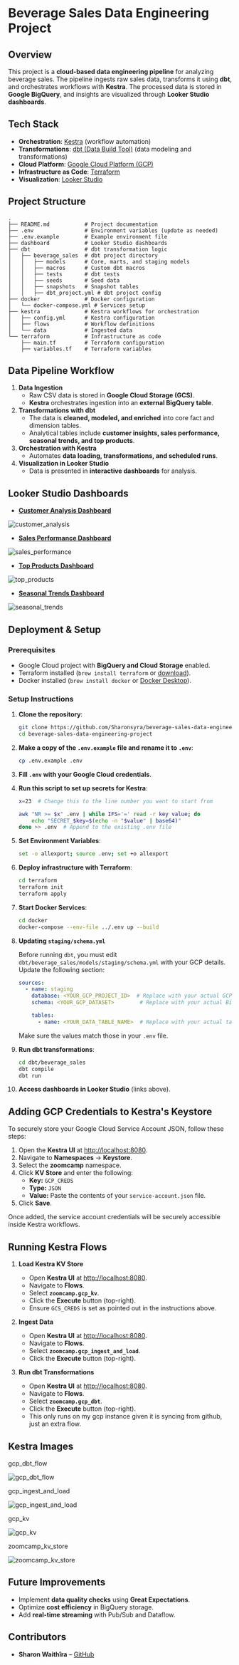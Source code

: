 # Beverage Sales Data Engineering Project

## Overview

This project is a **cloud-based data engineering pipeline** for analyzing beverage sales. The pipeline ingests raw sales data, transforms it using **dbt**, and orchestrates workflows with **Kestra**. The processed data is stored in **Google BigQuery**, and insights are visualized through **Looker Studio dashboards**.

## Tech Stack

- **Orchestration**: [Kestra](https://kestra.io/) (workflow automation)
- **Transformations**: [dbt (Data Build Tool)](https://www.getdbt.com/) (data modeling and transformations)
- **Cloud Platform**: [Google Cloud Platform (GCP)](https://cloud.google.com/)
- **Infrastructure as Code**: [Terraform](https://www.terraform.io/)
- **Visualization**: [Looker Studio](https://lookerstudio.google.com/)

## Project Structure

```
.
├── README.md           # Project documentation
├── .env                # Environment variables (update as needed)
├── .env.example        # Example environment file
├── dashboard           # Looker Studio dashboards
├── dbt                 # dbt transformation logic
│   ├── beverage_sales  # dbt project directory
│   │   ├── models      # Core, marts, and staging models
│   │   ├── macros      # Custom dbt macros
│   │   ├── tests       # dbt tests
│   │   ├── seeds       # Seed data
│   │   ├── snapshots   # Snapshot tables
│   │   ├── dbt_project.yml # dbt project config
├── docker              # Docker configuration
│   └── docker-compose.yml # Services setup
├── kestra              # Kestra workflows for orchestration
│   ├── config.yml      # Kestra configuration
│   ├── flows           # Workflow definitions
│   └── data            # Ingested data
└── terraform           # Infrastructure as code
    ├── main.tf         # Terraform configuration
    ├── variables.tf    # Terraform variables
```

## Data Pipeline Workflow

1. **Data Ingestion**
   - Raw CSV data is stored in **Google Cloud Storage (GCS)**.
   - **Kestra** orchestrates ingestion into an **external BigQuery table**.
2. **Transformations with dbt**
   - The data is **cleaned, modeled, and enriched** into core fact and dimension tables.
   - Analytical tables include **customer insights, sales performance, seasonal trends, and top products**.
3. **Orchestration with Kestra**
   - Automates **data loading, transformations, and scheduled runs**.
4. **Visualization in Looker Studio**
   - Data is presented in **interactive dashboards** for analysis.

## Looker Studio Dashboards

- **[Customer Analysis Dashboard](https://lookerstudio.google.com/s/vGrY7Oto0Bc)**

![customer_analysis](./dashboards/images/customer_analysis.png)

- **[Sales Performance Dashboard](https://lookerstudio.google.com/s/s3OlLa5uu4c)**

![sales_performance](./dashboards/images/sales_performance.png)

- **[Top Products Dashboard](https://lookerstudio.google.com/s/geizRYsycDU)**

![top_products](./dashboards/images/top_products.png)

- **[Seasonal Trends Dashboard](https://lookerstudio.google.com/s/gZJWip1OKGE)**

![seasonal_trends](./dashboards/images/seasonal_trends.png)


## Deployment & Setup

### Prerequisites

- Google Cloud project with **BigQuery and Cloud Storage** enabled.
- Terraform installed (`brew install terraform` or [download](https://www.terraform.io/downloads)).
- Docker installed (`brew install docker` or [Docker Desktop](https://www.docker.com/products/docker-desktop)).

### Setup Instructions

1. **Clone the repository**:

   ```bash
   git clone https://github.com/Sharonsyra/beverage-sales-data-engineering-project
   cd beverage-sales-data-engineering-project
   ```

2. **Make a copy of the `.env.example` file and rename it to `.env`**:

   ```bash
   cp .env.example .env
   ```

3. **Fill `.env` with your Google Cloud credentials**.

4. **Run this script to set up secrets for Kestra**:

   ```bash
   x=23  # Change this to the line number you want to start from

   awk "NR >= $x" .env | while IFS='=' read -r key value; do
       echo "SECRET_$key=$(echo -n "$value" | base64)"
   done >> .env  # Append to the existing .env file
   ```

5. **Set Environment Variables**:

   ```bash
   set -o allexport; source .env; set +o allexport
   ```

6. **Deploy infrastructure with Terraform**:

   ```bash
   cd terraform
   terraform init
   terraform apply
   ```

7. **Start Docker Services**:

   ```bash
   cd docker
   docker-compose --env-file ../.env up --build
   ```

8. **Updating `staging/schema.yml`**

   Before running `dbt`, you must edit `dbt/beverage_sales/models/staging/schema.yml` with your GCP details. Update the following section:

   ```yaml
   sources:
     - name: staging
       database: <YOUR_GCP_PROJECT_ID>  # Replace with your actual GCP project ID
       schema: <YOUR_GCP_DATASET>        # Replace with your actual BigQuery dataset

       tables:
         - name: <YOUR_DATA_TABLE_NAME>  # Replace with your actual table name
   ```

   Make sure the values match those in your `.env` file.

9. **Run dbt transformations**:

   ```bash
   cd dbt/beverage_sales
   dbt compile
   dbt run
   ```


10. **Access dashboards in Looker Studio** (links above).

## Adding GCP Credentials to Kestra's Keystore

To securely store your Google Cloud Service Account JSON, follow these steps:

1. Open the **Kestra UI** at [http://localhost:8080](http://localhost:8080).
2. Navigate to **Namespaces** → **Keystore**.
3. Select the **zoomcamp** namespace.
4. Click **KV Store** and enter the following:
   - **Key:** `GCP_CREDS`
   - **Type:** `JSON`
   - **Value:** Paste the contents of your `service-account.json` file.
5. Click **Save**.

Once added, the service account credentials will be securely accessible inside Kestra workflows.

## Running Kestra Flows

1. **Load Kestra KV Store**

   - Open **Kestra UI** at [http://localhost:8080](http://localhost:8080).
   - Navigate to **Flows**.
   - Select **`zoomcamp.gcp_kv`**.
   - Click the **Execute** button (top-right).
   - Ensure `GCS_CREDS` is set as pointed out in the instructions above.

2. **Ingest Data**

   - Open **Kestra UI** at [http://localhost:8080](http://localhost:8080).
   - Navigate to **Flows**.
   - Select **`zoomcamp.gcp_ingest_and_load`**.
   - Click the **Execute** button (top-right).

3. **Run dbt Transformations**

   - Open **Kestra UI** at [http://localhost:8080](http://localhost:8080).
   - Navigate to **Flows**.
   - Select **`zoomcamp.gcp_dbt`**.
   - Click the **Execute** button (top-right).
   - This only runs on my gcp instance given it is syncing from github, just an extra flow.

## Kestra Images

gcp_dbt_flow

![gcp_dbt_flow](./kestra/images/gcp_dbt.png)

gcp_ingest_and_load

![gcp_ingest_and_load](./kestra/images/gcp_ingest_and_load.png)

gcp_kv

![gcp_kv](./kestra/images/gcp_kv.png)

zoomcamp_kv_store

![zoomcamp_kv_store](./kestra/images/zoomcamp_kv_store.png)

## Future Improvements

- Implement **data quality checks** using **Great Expectations**.
- Optimize **cost efficiency** in BigQuery storage.
- Add **real-time streaming** with Pub/Sub and Dataflow.

## Contributors

- **Sharon Waithîra** – [GitHub](https://github.com/Sharonsyra)
